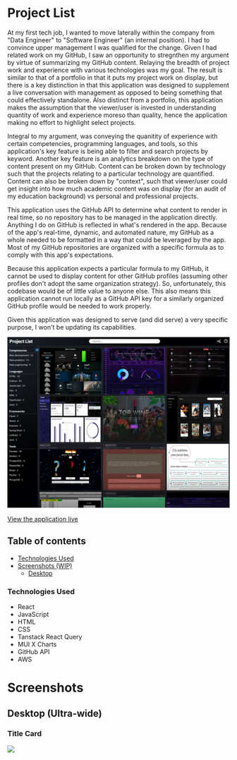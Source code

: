 # Project List

At my first tech job, I wanted to move laterally within the company from "Data Engineer" to "Software Engineer" (an internal position). I had to convince upper management I was qualified for the change. Given I had related work on my GitHub, I saw an opportunity to stregnthen my argument by virtue of summarizing my GitHub content. Relaying the breadth of project work and experience with various technologies was my goal. The result is similar to that of a portfolio in that it puts my project work on display, but there is a key distinction in that this application was designed to supplement a live conversation with management as opposed to being something that could effectively standalone. Also distinct from a portfolio, this application makes the assumption that the viewer/user is invested in understanding quantity of work and experience moreso than quality, hence the application making no effort to highlight select projects.

Integral to my argument, was conveying the quanitity of experience with certain competencies, programming languages, and tools, so this application's key feature is being able to filter and search projects by keyword. Another key feature is an analytics breakdown on the type of content present on my GitHub. Content can be broken down by technology such that the projects relating to a particular technology are quantified. Content can also be broken down by "context", such that viewer/user could get insight into how much academic content was on display (for an audit of my education background) vs personal and professional projects.

This application uses the GitHub API to determine what content to render in real time, so no repository has to be managed in the application directly. Anything I do on GitHub is reflected in what's rendered in the app. Because of the app's real-time, dynamic, and automated nature, my GitHub as a whole needed to be formatted in a way that could be leveraged by the app. Most of my GitHub repositories are organized with a specific formula as to comply with this app's expectations.

Because this application expects a particular formula to my GitHub, it cannot be used to display content for other GitHub profiles (assuming other profiles don't adopt the same organization strategy). So, unfortunately, this codebase would be of little value to anyone else. This also means this application cannot run locally as a GitHub API key for a similarly organized GitHub profile would be needed to work properly.

Given this application was designed to serve (and did serve) a very specific purpose, I won't be updating its capabilities. 

<img src="/presentation/thumbnail.webp" width="650">

[View the application live](https://main.d2wyze0voo0sc5.amplifyapp.com/)

## Table of contents

- [Technologies Used](#technologies-used)
- [Screenshots (WIP)](#screenshots)
  - [Desktop](#desktop-ultra-wide)

### Technologies Used

- React
- JavaScript
- HTML
- CSS
- Tanstack React Query
- MUI X Charts
- GitHub API
- AWS

# Screenshots

## Desktop (Ultra-wide)

### Title Card

<img src="https://dj8eg5xs13hf6.cloudfront.net/project-list/6.png" width="800">
